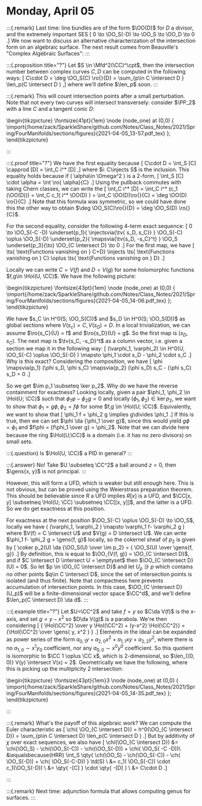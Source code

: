 # Monday, April 05


:::{.remark}
Last time: line bundles are of the form $\OO(D)$ for $D$ a divisor, and the extremely important SES
\[
0 \to \OO_S(-D) \to \OO_S \to \OO_D \to 0
.\]
We now want to discuss an alternative characterization of the intersection form on an algebraic surface.
The next result comes from Beauville's "Complex Algebraic Surfaces":
:::

:::{.proposition title="?"}
Let $S \in \Mfd^2(\CC)^\cpt$, then the intersection number between complex curves $C, D$ can be computed in the following ways:
\[
C\cdot D = \deg \OO_S(C) \ro{}{D} = \sum_{p\in C \intersect D } \len_p(C \intersect D )
,\] 
where we'll define $\len_p$ soon.
:::

:::{.remark}
This will count intersection points after a small perturbation.
Note that not every two curves will intersect transversely: consider $\PP_2$ with a line $C$ and a tangent conic $D$:

\begin{tikzpicture}
\fontsize{41pt}{1em} 
\node (node_one) at (0,0) { \import{/home/zack/SparkleShare/github.com/Notes/Class_Notes/2021/Spring/FourManifolds/sections/figures}{2021-04-05_13-57.pdf_tex} };
\end{tikzpicture}

:::

:::{.proof title="?"}
We have the first equality because
\[
C\cdot D = \int_S [C] \capprod [D] = \int_C i^* [D]
,\]
where $i: C\injects S$ is the inclusion.
This equality holds because if \( \alpha\in \Omega^2 \) is a 2-form, 
\[
\int_S [C] \cdot \alpha = \int \ro{ \alpha}{C}
.\]
Using the pullback commutes with taking Chern classes, we can write the 
\[
\int_C i^* [D] = \int_C i^* (c_1 (\OO(D))) = \int_C c_1( i^* \OO(D) ) = \int_C \OO(D)\ro{}{C} = \deg \OO(D) \ro{}{C}
.\]
Note that this formula was symmetric, so we could have done this the other way to obtain $\deg \OO_S(C)\ro{}{D} = \deg \OO_S(D) \ro{}{C}$.

For the second equality, consider the following 4-term exact sequence: 
\[
0 \to \OO_S(-C -D) 
\underset{p_1}{ \injectsvia{\tv{ s_D, s_C}} } \OO_S(-C) \oplus \OO_S(-D) 
\underset{p_2}{ \mapsvia{\tv{s_D, -s_C}^t} } \OO_S 
\underset{p_3}{\to} \OO_{C \intersect D} 
\to 0
.\]
For the first map, we have
\[
\ts{ \text{Functions vanishing on } C+D} \injects
\ts{ \text{Functions vanishing on } C}
\oplus
\ts{ \text{Functions vanishing on } D}
.\]

Locally we can write $C = V(f)$ and $D = V(g)$ for some holomorphic functions $f,g\in \Hol(U, \CC)$.
We have the following picture:

\begin{tikzpicture}
\fontsize{43pt}{1em} 
\node (node_one) at (0,0) { \import{/home/zack/SparkleShare/github.com/Notes/Class_Notes/2021/Spring/FourManifolds/sections/figures}{2021-04-05_14-06.pdf_tex} };
\end{tikzpicture}

We have $s_C \in H^0(S; \OO_S(C))$ and $s_D \in H^0(S; \OO_S(D))$ as global sections where $V(s_c) = C, V(s_D) = D$.
In a local trivialization, we can assume $\ro{s_C}{U} = f$ and $\ro{s_D}{U} = g$.
So the first map is $(s_D, s_C)$.
The next map is $\tv{s_C, -s_D}^t$ as a column vector, i.e. given a section we map it in the following way:
\[ 
(\varphi_1, \varphi_2) \in H^0(U, \OO_S(-C) \oplus \OO_S(-D) ) \mapsto \phi_1 \cdot s_D - \phi_2 \cdot s_C
.\]
Why is this exact?
Considering the composition, we have
\[
\phi \mapsvia{p_1}
(\phi s_D, \phi s_C)
\mapsvia{p_2}
(\phi s_D) s_C - (\phi s_C) s_D = 0
.\]

So we get $\im p_1 \subseteq \ker p_2$.
Why do we have the reverse containment for exactness?
Looking locally, given a pair $\phi_1, \phi_2 \in \Hol(U; \CC)$ such that $\phi_1 \varphi- \phi_2 g = 0$ and locally $(\phi_1, \phi_2) \in \ker p_2$, we want to show that $\phi_1 = g \phi, \phi_2 = f\phi$ for some $f,g \in \Hol(U; \CC)$.
Equivalently, we want to show that 
\[
\phi_1 f = \phi_2 g \implies g\divides \phi_1
.\]
If this is true, then we can set $\phi \da {\phi_1 \over g}$, since this would yield $g\phi = \phi_1$ and $f\phi = {f\phi_1 \over g} = \phi_2$.
Note that we can divide here because the ring $\Hol(U;\CC)$ is a domain (i.e. it has no zero divisors) on small sets.

:::{.question}
Is $\Hol(U, \CC)$ a PID in general?
:::

:::{.answer}
No! Take $U \subseteq \CC^2$ a ball around $z=0$, then $\gens{x, y}$ is not principal.
:::

However, this will form a UFD, which is weaker but still enough here.
This is not obvious, but can be proved using the Weierstrass preparation theorem.
This should be believable since $R$ a UFD implies $R[x]$ is a UFD, and $\CC[x, y] \subsetneq \Hol(U; \CC) \subsetneq \CC[[x, y]]$, and the latter is a UFD.
So we do get exactness at this position.

For exactness at the next position $\OO_S(-C) \oplus \OO_S(-D) \to \OO_S$, locally we have \( (\varphi_1, \varphi_2 ) \mapsto \varphi_1 f- \varphi_2 g \) where $V(f) = C \intersect U$ and $V(g) = D \intersect U$.
We can write $\phi_1 f- \phi_2 g = \gens{f, g}$ locally, so 
the cokernel sheaf of $p_2$ is given by 
\[
\coker p_2(U) \da {\OO_S(U) \over \im p_2} = { \OO_S(U) \over \gens{f, g}}
.\]
By definition, this is equal to $\OO_{V(f, g)} = \OO_{C \intersect D}$, and if $C \intersect D \intersect U = \emptyset$ then $\OO_{C \intersect D}(U) = 0$.
So let $p \in \OO_{C \intersect D}$ and let $U_p \ni p$ which contains no other points $q\in C \intersect D$, since the set of intersection points is isolated (and thus finite).
Note that compactness here prevents accumulation of intersection points.
In this case, $\OO_{C \intersect D}(U_p)$ will be a finite-dimensional vector space $\CC^d$, and we'll define $\len_p(C \intersect D) \da d$.
:::

:::{.example title="?"}
Let $U=\CC^2$ and take $f=y$ so $C\da V(f)$ is the x-axis, and set $g = y-x^2$ so $D\da V(g)$ is a parabola.
We're then considering 
\[ 
{ \Hol(\CC^2) \over y \Hol(\CC^2) + (y-x^2) \Hol(\CC^2)} = {\Hol(\CC^2) \over \gens{ y, x^2 }  }
.\]
Elements in the ideal can be expanded as power series of the form $a_{0,1}y + a_{2, 0}x^2 + a_{1, 1} xy + a_{2,2} y^2$, where there is no $a_{1, 0} \sim x^1 y_0$ coefficient, nor any $a_{0, 0} \sim x^0 y^0$ coefficient.
So this quotient is isomorphic to $\CC 1 \oplus \CC x$, which is 2-dimensional, so $\len_{(0, 0)} V(y) \intersect V(x) = 2$.
Geometrically we have the following, where this is picking up the multiplicity 2 intersection:

\begin{tikzpicture}
\fontsize{43pt}{1em}3
\node (node_one) at (0,0) { \import{/home/zack/SparkleShare/github.com/Notes/Class_Notes/2021/Spring/FourManifolds/sections/figures}{2021-04-05_14-35.pdf_tex} };
\end{tikzpicture}

:::


:::{.remark}
What's the payoff of this algebraic work?
We can compute the Euler characteristic as 
\[
\chi( \OO_{C \intersect D}) = h^0(\OO_{C \intersect D}) = \sum_{p\in C \intersect D} \len_p(C \intersect D )
.\]
But by additivity of $\chi$ over exact sequences, we also have
\[
\chi(\OO_{C \intersect D}) 
&= \chi(\OO_S) - \chi(\OO_S(-C)) - \chi(\OO_S(-D)) + \chi( \OO_S( -C -D))\\
&\equalsbecause{HRR}
\int_S \qty{ \ch(\OO_S) - \ch(\OO_S(-C)) - \ch( \OO_S(-D)) + \ch( \OO_S(-C-D)) } \td(S) \\
&= c_1( \OO_S(-C)) \cdot c_1(\OO_S(-D)) \\
&= \qty{ -[C] } \cdot \qty{ -[D] } \\
&= C\cdot D
.\]

:::

:::{.remark}
Next time: adjunction formula that allows computing genus for surfaces.
:::











